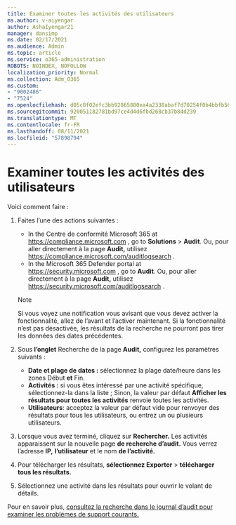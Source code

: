 ```yaml
---
title: Examiner toutes les activités des utilisateurs
ms.author: v-aiyengar
author: AshaIyengar21
manager: dansimp
ms.date: 02/17/2021
ms.audience: Admin
ms.topic: article
ms.service: o365-administration
ROBOTS: NOINDEX, NOFOLLOW
localization_priority: Normal
ms.collection: Adm_O365
ms.custom:
- "9002486"
- "7524"
ms.openlocfilehash: d05c8f02efc3bb92865880ea4a2338abaf7d70254f0b4bbfb566423e62b391dd
ms.sourcegitcommit: 920051182781bd97ce4d4d6fbd268cb37b84d239
ms.translationtype: MT
ms.contentlocale: fr-FR
ms.lasthandoff: 08/11/2021
ms.locfileid: "57898794"
---
```

# <a name="investigate-all-the-users-activities"></a>Examiner toutes les activités des utilisateurs

Voici comment faire :

1. Faites l’une des actions suivantes :
   - In the Centre de conformité Microsoft 365 at <https://compliance.microsoft.com> , go to **Solutions** \> **Audit**. Ou, pour aller directement à la page **Audit,** utilisez <https://compliance.microsoft.com/auditlogsearch> .
   - In the Microsoft 365 Defender portal at <https://security.microsoft.com> , go to **Audit**. Ou, pour aller directement à la page **Audit,** utilisez <https://security.microsoft.com/auditlogsearch> .

    > [!NOTE]
    > Si vous voyez une notification vous avisant que vous devez activer la fonctionnalité, allez de l’avant et l’activer maintenant. Si la fonctionnalité n’est pas désactivée, les résultats de la recherche ne pourront pas tirer les données des dates précédentes.

2. Sous **l’onglet** Recherche de la page **Audit,** configurez les paramètres suivants :
   - **Date et plage de dates :** sélectionnez la plage date/heure dans les zones Début **et** Fin. 
   - **Activités :** si vous êtes intéressé par une activité spécifique, sélectionnez-la dans la liste ; Sinon, la valeur par défaut **Afficher les résultats pour toutes les activités** renvoie toutes les activités.
   - **Utilisateurs**: acceptez la valeur par défaut vide pour renvoyer des résultats pour tous les utilisateurs, ou entrez un ou plusieurs utilisateurs.

3. Lorsque vous avez terminé, cliquez sur **Rechercher.** Les activités apparaissent sur la nouvelle page **de recherche d’audit.** Vous verrez l’adresse **IP,** **l’utilisateur** et le nom **de l’activité.**

4. Pour télécharger les résultats, **sélectionnez Exporter** \> **télécharger tous les résultats.**

5. Sélectionnez une activité dans les résultats pour ouvrir le volant de détails.

Pour en savoir plus, [consultez la recherche dans le journal d’audit pour examiner les problèmes de support courants.](https://docs.microsoft.com/microsoft-365/compliance/auditing-troubleshooting-scenarios)
